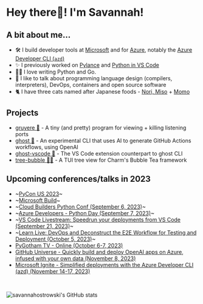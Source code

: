 # **Hey there👋! I'm Savannah!** 

## **A bit about me...**
- 🛠 I build developer tools at [Microsoft](https://github.com/microsoft) and for [Azure](https://github.com/azure/), notably the [Azure Developer CLI (`azd`)](https://github.com/azure/azure-dev)
- ✨ I previously worked on [Pylance](https://github.com/microsoft/pylance-release) and [Python in VS Code](https://github.com/microsoft/vscode-python)
- 👩‍💻 I love writing Python and Go.
- 📢 I like to talk about programming language design (compilers, interpreters), DevOps, containers and open source software
- 🐈 I have three cats named after Japanese foods - [Nori, Miso](https://twitter.com/savostrowski/status/1559183067792650243) + [Momo](https://twitter.com/savostrowski/status/1572073421164650496)

## Projects
- [gruyere 🧀](https://github.com/savannahostrowski/gruyere) - A tiny (and pretty) program for viewing + killing listening ports
- [ghost 👻](https://github.com/savannahostrowski/ghost) - An experimental CLI that uses AI to generate GitHub Actions workflows, using OpenAI
- [ghost-vscode 👻](https://github.com/savannahostrowski/ghost-vscode) - The VS Code extension counterpart to ghost CLI
- [tree-bubble 🌳🫧](https://github.com/savannahostrowski/tree-bubble) - A TUI tree view for Charm's Bubble Tea framework


## **Upcoming conferences/talks in 2023**
- ~[PyCon US 2023](https://us.pycon.org/2023/schedule/presentation/154/)~
- ~[Microsoft Build](https://build.microsoft.com/en-US/speakers/0588a295-e731-4e42-948a-a700029f0f23?source=/speakers)~
- ~[Cloud Builders Python Conf (September 6, 2023)](https://www.cloud-builders.tech/en/python-conf)~
- ~[Azure Developers - Python Day (September 7, 2023)](https://learn.microsoft.com/en-us/events/learn-events/azuredevelopers-pythonday/)~
- ~[VS Code Livestream: Speedrun your deployments from VS Code (September 21, 2023)](https://www.youtube.com/@code/streams)~
- ~[Learn Live: DevOps and Deconstruct the E2E Workflow for Testing and Deployment (October 5, 2023)](https://learn.microsoft.com/en-us/events/learn-events/learnlive-contoso-app-deconstructed/)~
- [PyGotham TV - Online (October 6-7, 2023)](https://2023.pygotham.tv/talks/)
- [GitHub Universe - Quickly build and deploy OpenAI apps on Azure, infused with your own data (November 8, 2023)](https://aka.ms/ghu-azure-mainstage)
- [Microsoft Ignite - Simplified deployments with the Azure Developer CLI (azd) (November 14-17, 2023)](https://ignite.microsoft.com/en-US/sessions/6dcbc10d-205a-4898-a262-5700285466ad?source=sessions)
<br>
 
![`savannahostrowski`'s GitHub stats](https://github-readme-stats.vercel.app/api?username=savannahostrowski&show_icons=true&theme=radical)
